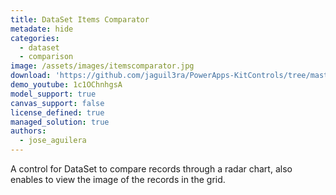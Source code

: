 ```yaml
---
title: DataSet Items Comparator
metadate: hide
categories:
  - dataset
  - comparison
image: /assets/images/itemscomparator.jpg
download: 'https://github.com/jaguil3ra/PowerApps-KitControls/tree/master/src/DSItemsComparator'
demo_youtube: 1c1OChnhgsA
model_support: true
canvas_support: false
license_defined: true
managed_solution: true
authors:
  - jose_aguilera
---
```


A control for DataSet to compare records through a radar chart, also enables to view the image of the records in the grid.
